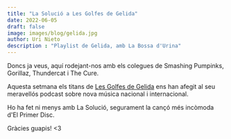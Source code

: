 ```yaml
---
title: "La Solució a Les Golfes de Gelida"
date: 2022-06-05
draft: false
image: images/blog/gelida.jpg
author: Uri Nieto
description : "Playlist de Gelida, amb La Bossa d'Urina"
---
```


Doncs ja veus, aquí rodejant-nos amb els colegues de Smashing Pumpinks, Gorillaz, Thundercat i The Cure.

Aquesta setmana els titans de [Les Golfes de Gelida](https://www.lesgolfesdegelida.cat/hola/) ens han afegit al seu meravellós podcast sobre nova música nacional i internacional.

Ho ha fet ni menys amb La Solució, segurament la cançó més incòmoda d'El Primer Disc.

Gràcies guapis! <3
